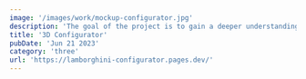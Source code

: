 ```yaml
---
image: '/images/work/mockup-configurator.jpg'
description: 'The goal of the project is to gain a deeper understanding of the basic concepts such as materials, models loading and lights by creating a 3D Configurator for Lamborghini.'
title: '3D Configurator'
pubDate: 'Jun 21 2023'
category: 'three'
url: 'https://lamborghini-configurator.pages.dev/'
---
```

